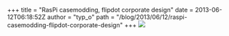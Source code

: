 +++
title = "RasPi casemodding, flipdot corporate design"
date = 2013-06-12T06:18:52Z
author = "typ_o"
path = "/blog/2013/06/12/raspi-casemodding-flipdot-corporate-design"
+++
![](/media/raspi_casemod.jpg)
